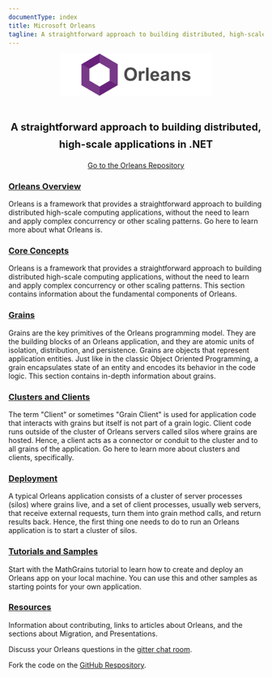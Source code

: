 ```yaml
---
documentType: index
title: Microsoft Orleans
tagline: A straightforward approach to building distributed, high-scale applications in .NET
---
```

<style>
.subtitle {
    font-size:20px;
}
.main_logo {
    width:60%
}
.jumbotron{
    text-align: center;
}
</style>


<div class="jumbotron">
    <div class="container">
      <img src="images/logo.svg" class="main_logo" />
      <h1 class="title"><small class="subtitle">A straightforward approach to building distributed, high-scale applications in .NET</small></h1>
      <div class="options">
        <a class="btn btn-lg btn-primary" href="https://github.com/dotnet/orleans">Go to the Orleans Repository</a> 
      </div>
    </div>
</div>

### [Orleans Overview](Documentation/index.md)
Orleans is a framework that provides a straightforward approach to building distributed high-scale computing applications, without the need to learn and apply complex concurrency or other scaling patterns. 
Go here to learn more about what Orleans is.

### [Core Concepts](Documentation/core_concepts/index.md)
Orleans is a framework that provides a straightforward approach to building distributed high-scale computing applications, without the need to learn and apply complex concurrency or other scaling patterns. 
This section contains information about the fundamental components of Orleans.

### [Grains](Documentation/grains/index.md)
Grains are the key primitives of the Orleans programming model. They are the building blocks of an Orleans application, and they are atomic units of isolation, distribution, and persistence. Grains are objects that represent application entities. Just like in the classic Object Oriented Programming, a grain encapsulates state of an entity and encodes its behavior in the code logic. 
This section contains in-depth information about grains.

### [Clusters and Clients](Documentation/clusters_and_clients/index.md)
The term "Client" or sometimes "Grain Client" is used for application code that interacts with grains but itself is not part of a grain logic. Client code runs outside of the cluster of Orleans servers called silos where grains are hosted. Hence, a client acts as a connector or conduit to the cluster and to all grains of the application.
Go here to learn more about clusters and clients, specifically. 

### [Deployment](Documentation/deployment/index.md)
A typical Orleans application consists of a cluster of server processes (silos) where grains live, and a set of client processes, usually web servers, that receive external requests, turn them into grain method calls, and return results back. Hence, the first thing one needs to do to run an Orleans application is to start a cluster of silos.


### [Tutorials and Samples](Documentation/tutorials_and_samples/index.md)
Start with the MathGrains tutorial to learn how to create and deploy an Orleans app on your local machine. 
You can use this and other samples as starting points for your own application. 

### [Resources](Documentation/resources/index.md)
 Information about contributing, links to articles about Orleans, and the sections about Migration, and Presentations.

Discuss your Orleans questions in the [gitter chat room](https://gitter.im/dotnet/orleans).

Fork the code on the [GitHub Respository](https://github.com/dotnet/orleans).